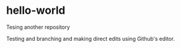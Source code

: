 # hello-world
Tesing another repository

Testing and branching and making direct edits using Github's editor.
